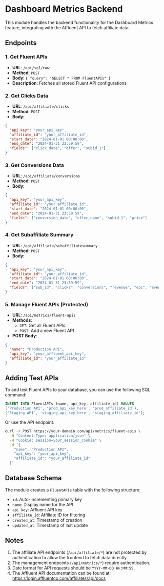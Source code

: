 # Dashboard Metrics Backend

This module handles the backend functionality for the Dashboard Metrics feature, integrating with the Affluent API to fetch affiliate data.

## Endpoints

### 1. Get Fluent APIs
- **URL**: `/api/sql/raw`
- **Method**: `POST`
- **Body**: `{ "query": "SELECT * FROM FluentAPIs" }`
- **Description**: Fetches all stored Fluent API configurations

### 2. Get Clicks Data
- **URL**: `/api/affiliate/clicks`
- **Method**: `POST`
- **Body**:
```json
{
  "api_key": "your_api_key",
  "affiliate_id": "your_affiliate_id",
  "start_date": "2024-01-01 00:00:00",
  "end_date": "2024-01-31 23:59:59",
  "fields": ["click_date", "offer", "subid_1"]
}
```

### 3. Get Conversions Data
- **URL**: `/api/affiliate/conversions`
- **Method**: `POST`
- **Body**:
```json
{
  "api_key": "your_api_key",
  "affiliate_id": "your_affiliate_id",
  "start_date": "2024-01-01 00:00:00",
  "end_date": "2024-01-31 23:59:59",
  "fields": ["conversion_date", "offer_name", "subid_1", "price"]
}
```

### 4. Get Subaffiliate Summary
- **URL**: `/api/affiliate/subaffiliatesummary`
- **Method**: `POST`
- **Body**:
```json
{
  "api_key": "your_api_key",
  "affiliate_id": "your_affiliate_id",
  "start_date": "2024-01-01 00:00:00",
  "end_date": "2024-01-31 23:59:59",
  "fields": ["sub_id", "clicks", "conversions", "revenue", "epc", "events", "date"]
}
```

### 5. Manage Fluent APIs (Protected)
- **URL**: `/api/metrics/fluent-apis`
- **Methods**: 
  - `GET`: Get all Fluent APIs
  - `POST`: Add a new Fluent API
- **POST Body**:
```json
{
  "name": "Production API",
  "api_key": "your_affluent_api_key",
  "affiliate_id": "your_affiliate_id"
}
```

## Adding Test APIs

To add test Fluent APIs to your database, you can use the following SQL command:

```sql
INSERT INTO FluentAPIs (name, api_key, affiliate_id) VALUES 
('Production API', 'prod_api_key_here', 'prod_affiliate_id'),
('Staging API', 'staging_api_key_here', 'staging_affiliate_id');
```

Or use the API endpoint:
```bash
curl -X POST https://your-domain.com/api/metrics/fluent-apis \
  -H "Content-Type: application/json" \
  -H "Cookie: session=your_session_cookie" \
  -d '{
    "name": "Production API",
    "api_key": "your_api_key",
    "affiliate_id": "your_affiliate_id"
  }'
```

## Database Schema

The module creates a `FluentAPIs` table with the following structure:
- `id`: Auto-incrementing primary key
- `name`: Display name for the API
- `api_key`: Affluent API key
- `affiliate_id`: Affiliate ID for filtering
- `created_at`: Timestamp of creation
- `updated_at`: Timestamp of last update

## Notes

1. The affiliate API endpoints (`/api/affiliate/*`) are not protected by authentication to allow the frontend to fetch data directly.
2. The management endpoints (`/api/metrics/*`) require authentication.
3. Date format for API requests should be `YYYY-MM-DD HH:MM:SS`.
4. The Affluent API documentation can be found at: https://login.affluentco.com/affiliates/api/docs